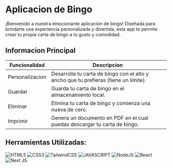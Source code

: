 # Aplicacion de Bingo
¡Bienvenido a nuestra emocionante aplicación de bingo! Diseñada para brindarte una experiencia personalizada y divertida, esta app te permite crear tu propia carta de bingo a tu gusto y comodidad.

## Informacion Principal
| Funcionalidad | Descripcion |
|----------|----------|
| Personalizacion    | Desarrolla tu carta de bingo con el alto y ancho que tu prefieras (tiene un limite).   |
| Guardar    | Guarda tu carta de bingo en el almacenamiento local.   |
| Eliminar    | Elimina tu carta de bingo y comienza una nueva de cero.   |
| Imprimir    | Genera un documento en PDF en el cual puedas descargar tu carta de bingo.   |

## Herramientas Utilizadas:
![HTML5](https://img.shields.io/badge/HTML5-E34F26?style=for-the-badge&logo=html5&logoColor=white)
![CSS3](https://img.shields.io/badge/CSS3-1572B6?style=for-the-badge&logo=css3&logoColor=white)
![TailwindCSS](https://img.shields.io/badge/tailwindcss-%2338B2AC.svg?style=for-the-badge&logo=tailwind-css&logoColor=white)
![JAVASCRIPT](https://img.shields.io/badge/JavaScript-323330?style=for-the-badge&logo=javascript&logoColor=F7DF1E)
![NodeJS](https://img.shields.io/badge/Node.js-43853D?style=for-the-badge&logo=node.js&logoColor=white)
![React](https://img.shields.io/badge/react-%2320232a.svg?style=for-the-badge&logo=react&logoColor=%2361DAFB)
![Next JS](https://img.shields.io/badge/Next-black?style=for-the-badge&logo=next.js&logoColor=white)
